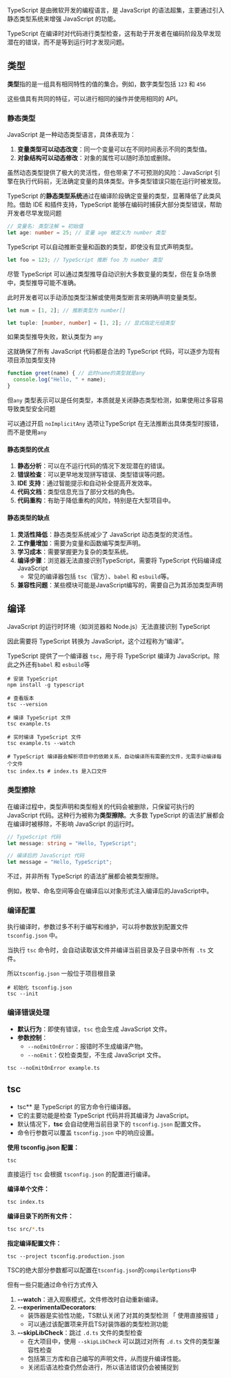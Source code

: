 TypeScript 是由微软开发的编程语言，是 JavaScript 的语法超集，主要通过引入静态类型系统来增强 JavaScript 的功能。

TypeScript 在编译时对代码进行类型检查，这有助于开发者在编码阶段及早发现潜在的错误，而不是等到运行时才发现问题。



## 类型

**类型**指的是一组具有相同特性的值的集合。例如，数字类型包括 `123` 和 `456`

这些值具有共同的特征，可以进行相同的操作并使用相同的 API。



### 静态类型

JavaScript 是一种动态类型语言，具体表现为：

1. **变量类型可以动态改变**：同一个变量可以在不同时间表示不同的类型值。
2. **对象结构可以动态修改**：对象的属性可以随时添加或删除。

虽然动态类型提供了极大的灵活性，但也带来了不可预测的风险：JavaScript 引擎在执行代码前，无法确定变量的具体类型。许多类型错误只能在运行时被发现。

TypeScript 的**静态类型系统**通过在编译阶段确定变量的类型，显著降低了此类风险。借助 IDE 和插件支持，TypeScript 能够在编码时捕获大部分类型错误，帮助开发者尽早发现问题

```ts
// 变量名: 类型注解 = 初始值
let age: number = 25; // 变量 age 被定义为 number 类型
```



TypeScript 可以自动推断变量和函数的类型，即使没有显式声明类型。

```ts
let foo = 123; // TypeScript 推断 foo 为 number 类型
```



尽管 TypeScript 可以通过类型推导自动识别大多数变量的类型，但在复杂场景中，类型推导可能不准确。

此时开发者可以手动添加类型注解或使用类型断言来明确声明变量类型。

```ts
let num = [1, 2]; // 推断类型为 number[]

let tuple: [number, number] = [1, 2]; // 显式指定元组类型
```



如果类型推导失败，默认类型为 `any`

这就确保了所有 JavaScript 代码都是合法的 TypeScript 代码，可以逐步为现有项目添加类型支持

```ts
function greet(name) { // 此时name的类型就是any
  console.log("Hello, " + name);
}
```

但`any` 类型表示可以是任何类型，本质就是关闭静态类型检测，如果使用过多容易导致类型安全问题

可以通过开启 `noImplicitAny` 选项让TypeScript 在无法推断出具体类型时报错，而不是使用`any`



#### 静态类型的优点

1. **静态分析**：可以在不运行代码的情况下发现潜在的错误。
2. **错误检查**：可以更早地发现拼写错误、类型错误等问题。
3. **IDE 支持**：通过智能提示和自动补全提高开发效率。
4. **代码文档**：类型信息充当了部分文档的角色。
5. **代码重构**：有助于降低重构的风险，特别是在大型项目中。



#### 静态类型的缺点

1. **灵活性降低**：静态类型系统减少了 JavaScript 动态类型的灵活性。
2. **工作量增加**：需要为变量和函数编写类型声明。
3. **学习成本**：需要掌握更为复杂的类型系统。
4. **编译步骤**：浏览器无法直接识别TypeScript，需要将 TypeScript 代码编译成 JavaScript
   + 常见的编译器包括 `tsc`（官方）、`babel` 和 `esbuild`等。
5. **兼容性问题**：某些模块可能是JavaScript编写的，需要自己为其添加类型声明



## 编译

JavaScript 的运行时环境（如浏览器和 Node.js）无法直接识别 TypeScript

因此需要将 TypeScript 转换为 JavaScript，这个过程称为“编译”。



TypeScript 提供了一个编译器 `tsc`，用于将 TypeScript 编译为 JavaScript。除此之外还有`babel` 和 `esbuild`等

```shell
# 安装 TypeScript
npm install -g typescript

# 查看版本
tsc --version

# 编译 TypeScript 文件
tsc example.ts

# 实时编译 TypeScript 文件
tsc example.ts --watch

# TypeScript 编译器会解析项目中的依赖关系，自动编译所有需要的文件，无需手动编译每个文件
tsc index.ts # index.ts 是入口文件
```



### 类型擦除

在编译过程中，类型声明和类型相关的代码会被删除，只保留可执行的 JavaScript 代码。这种行为被称为**类型擦除**。大多数 TypeScript 的语法扩展都会在编译时被移除，不影响 JavaScript 的运行时。

```ts
// TypeScript 代码
let message: string = "Hello, TypeScript";

// 编译后的 JavaScript 代码
let message = "Hello, TypeScript";
```

不过，并非所有 TypeScript 的语法扩展都会被类型擦除。

例如，枚举、命名空间等会在编译后以对象形式注入编译后的JavaScript中。



### 编译配置

执行编译时，参数过多不利于编写和维护，可以将参数放到配置文件 `tsconfig.json` 中。

当执行 `tsc` 命令时，会自动读取该文件并编译当前目录及子目录中所有 `.ts` 文件。

所以`tsconfig.json` 一般位于项目根目录

```shell
# 初始化 tsconfig.json
tsc --init
```



### 编译错误处理

- **默认行为**：即使有错误，`tsc` 也会生成 JavaScript 文件。
- **参数控制**：
  - `--noEmitOnError`：报错时不生成编译产物。
  - `--noEmit`：仅检查类型，不生成 JavaScript 文件。

```shell
tsc --noEmitOnError example.ts
```



## tsc

- tsc** 是 TypeScript 的官方命令行编译器。
- 它的主要功能是检查 TypeScript 代码并将其编译为 JavaScript。
- 默认情况下，**tsc** 会自动使用当前目录下的 `tsconfig.json` 配置文件。
- 命令行参数可以覆盖 `tsconfig.json` 中的响应设置。



**使用 tsconfig.json 配置：**

```bash
tsc
```

直接运行 `tsc` 会根据 `tsconfig.json` 的配置进行编译。



**编译单个文件：**

```bash
tsc index.ts
```



**编译目录下的所有文件：**

```bash
tsc src/*.ts
```



**指定编译配置文件：**

```shell
tsc --project tsconfig.production.json
```



TSC的绝大部分参数都可以配置在`tsconfig.json`的`compilerOptions`中

但有一些只能通过命令行方式传入

1. **--watch**：进入观察模式，文件修改时自动重新编译。
2. **--experimentalDecorators**:
   + 装饰器是实验性功能，TS默认关闭了对其的类型检测 「 使用直接报错 」
   + 可以通过该配置项来开启TS对装饰器的类型检测功能
3. **--skipLibCheck**：跳过 `.d.ts` 文件的类型检查
   + 在大项目中，使用 `--skipLibCheck` 可以跳过对所有 `.d.ts` 文件的类型兼容性检查
   + 包括第三方库和自己编写的声明文件，从而提升编译性能。
   + 关闭后语法检查仍然会进行，所以语法错误仍会被捕捉到

